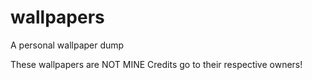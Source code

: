 # wallpapers
A personal wallpaper dump 

These wallpapers are NOT MINE
Credits go to their respective owners!
